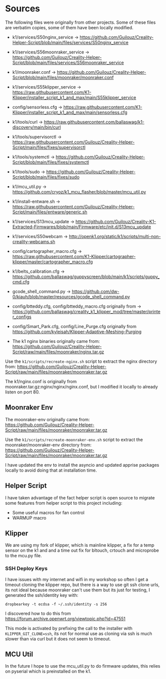 # Sources

The following files were originally from other projects.  Some of these files are verbatim copies, some of them have been locally modified.

- k1/services/S50nginx_service -> https://github.com/Guilouz/Creality-Helper-Script/blob/main/files/services/S50nginx_service
- k1/services/S56moonraker_service -> https://github.com/Guilouz/Creality-Helper-Script/blob/main/files/services/S56moonraker_service
- k1/moonraker.conf -> https://github.com/Guilouz/Creality-Helper-Script/blob/main/files/moonraker/moonraker.conf
- k1/services/S55klipper_service -> https://raw.githubusercontent.com/K1-Klipper/installer_script_k1_and_max/main/S55klipper_service
- config/sensorless.cfg -> https://raw.githubusercontent.com/K1-Klipper/installer_script_k1_and_max/main/sensorless.cfg
- k1/tools/curl -> https://raw.githubusercontent.com/ballaswag/k1-discovery/main/bin/curl
- k1/tools/supervisorctl -> https://raw.githubusercontent.com/Guilouz/Creality-Helper-Script/main/files/fixes/supervisorctl
- k1/tools/systemctl -> https://github.com/Guilouz/Creality-Helper-Script/blob/main/files/fixes/systemctl
- k1/tools/sudo -> https://github.com/Guilouz/Creality-Helper-Script/blob/main/files/fixes/sudo
- k1/mcu_util.py -> https://github.com/cryoz/k1_mcu_flasher/blob/master/mcu_util.py
- k1/install-entware.sh -> https://raw.githubusercontent.com/Guilouz/Creality-Helper-Script/main/files/entware/generic.sh
- k1/services/S13mcu_update -> https://github.com/Guilouz/Creality-K1-Extracted-Firmwares/blob/main/Firmware/etc/init.d/S13mcu_update
- k1/services/S50webcam -> http://openk1.org/static/k1/scripts/multi-non-creality-webcams.sh
- config/cartographer_macro.cfg -> https://raw.githubusercontent.com/K1-Klipper/cartographer-klipper/master/cartographer_macro.cfg
- k1/belts_calibration.cfg -> https://github.com/ballaswag/guppyscreen/blob/main/k1/scripts/guppy_cmd.cfg
- gcode_shell_command.py -> https://github.com/dw-0/kiauh/blob/master/resources/gcode_shell_command.py
- config/btteddy.cfg, config/btteddy_macro.cfg originally from -> https://github.com/ballaswag/creality_k1_klipper_mod/tree/master/printer_configs
- config/Smart_Park.cfg, config/Line_Purge.cfg originally from https://github.com/kyleisah/Klipper-Adaptive-Meshing-Purging

- The k1 nginx binaries originally came from:
https://github.com/Guilouz/Creality-Helper-Script/raw/main/files/moonraker/nginx.tar.gz

Use the `k1/scripts/recreate-nginx.sh` script to extract the nginx directory from:
https://github.com/Guilouz/Creality-Helper-Script/raw/main/files/moonraker/moonraker.tar.gz

The k1/nginx.conf is originally from moonraker.tar.gz:nginx/nginx/nginx.conf, but I modified it locally to already
listen on port 80.

## Moonraker Env

The moonraker-env originally came from:
https://github.com/Guilouz/Creality-Helper-Script/raw/main/files/moonraker/moonraker.tar.gz

Use the `k1/scripts/recreate-moonraker-env.sh` script to extract the moonraker/moonraker-env directory from:
https://github.com/Guilouz/Creality-Helper-Script/raw/main/files/moonraker/moonraker.tar.gz

I have updated the env to install the asyncio and updated apprise packages locally to avoid doing that at installation time.

## Helper Script

I have taken advantage of the fact helper script is open source to migrate some features from helper script to this project including:

- Some useful macros for fan control
- WARMUP macro

## Klipper

We are using my fork of klipper, which is mainline klipper, a fix for a temp sensor on the k1 and and a time out fix for bltouch, 
crtouch and microprobe to the mcu.py file.

### SSH Deploy Keys

I have issues with my internet and wifi in my workshop so often I get a timeout cloning the klipper repo, but there is
a way to use git ssh clone urls, its not ideal because moonraker can't use them but its just for testing, I generated the
ssh/identity key with:

```
dropbearkey -t ecdsa -f ~/.ssh/identity -s 256
```

I discovered how to do this from https://forum.archive.openwrt.org/viewtopic.php?id=47551

This mode is activated by prefixing the call to the installer with `KLIPPER_GIT_CLONE=ssh`, its not for normal use as
cloning via ssh is much slower than via curl but it does not seem to timeout.

## MCU Util

In the future I hope to use the mcu_util.py to do firmware updates, this relies on pyserial which is preinstalled on the k1.
